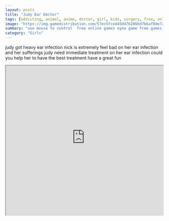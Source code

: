 ```yaml
---
layout: posts
title: "Judy Ear Doctor"
tags: [addicting, animal, anime, doctor, girl, kids, surgery, free, online, games, oyna, game, free, games, play, play, games]
image: "https://img.gamedistribution.com/57ec5fce445d476286bd7b6af8de723d-512x384.jpeg"
summary: "use mouse to control  free online games oyna game free games play play games"
category: "Girls"
---
```


judy got heavy ear infection nick is extremely feel bad on her ear infection and her sufferings judy need immediate treatment on her ear infection could you help her to have the best treatment have a great fun

<iframe width="100%" height="480px;" src="https://html5.gamedistribution.com/57ec5fce445d476286bd7b6af8de723d/"></iframe>